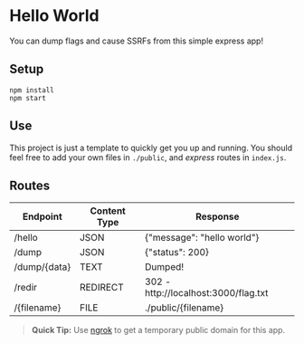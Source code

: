 # Hello World

You can dump flags and cause SSRFs from this simple express app!

## Setup

```
npm install
npm start
```

## Use

This project is just a template to quickly get you up and running. You should feel free to add your own files in `./public`, and _express_ routes in `index.js`.

## Routes

| Endpoint     | Content Type | Response                             |
| ------------ | ------------ | ------------------------------------ |
| /hello       | JSON         | {"message": "hello world"}           |
| /dump        | JSON         | {"status": 200}                      |
| /dump/{data} | TEXT         | Dumped!                              |
| /redir       | REDIRECT     | 302 - http://localhost:3000/flag.txt |
| /{filename}  | FILE         | ./public/{filename}                  |

> **Quick Tip:** Use [ngrok](https://ngrok.com) to get a temporary public domain for this app.
